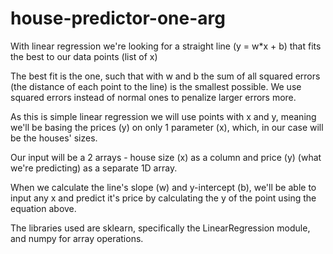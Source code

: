 # house-predictor-one-arg

With linear regression we're looking for a straight line (y = w*x + b) that fits the best to our data points (list of x)

The best fit is the one, such that with w and b the sum of all squared errors (the distance of each point to the line) is the smallest possible. We use squared errors instead of normal ones to penalize larger errors more.

As this is simple linear regression we will use points with x and y, meaning we'll be basing the prices (y) on only 1 parameter (x), which, in our case will be the houses' sizes.

Our input will be a 2 arrays - house size (x) as a column and price (y) (what we're predicting) as a separate 1D array.

When we calculate the line's slope (w) and y-intercept (b), we'll be able to input any x and predict it's price by calculating the y of the point using the equation above.

The libraries used are sklearn, specifically the LinearRegression module, and numpy for array operations.
